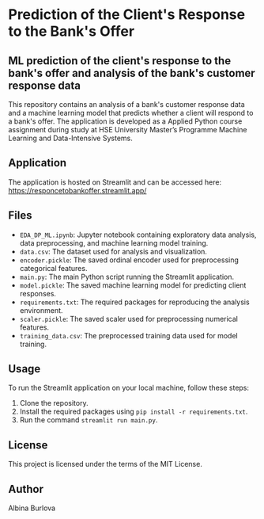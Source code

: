 # Prediction of the Client's Response to the Bank's Offer
## ML prediction of the client's response to the bank's offer and analysis of the bank's customer response data

This repository contains an analysis of a bank's customer response data and a machine learning model that predicts whether a client will respond to a bank's offer.
The application is developed as a Applied Python course assignment during study at HSE University Master’s Programme Machine Learning and Data-Intensive Systems.

## Application

The application is hosted on Streamlit and can be accessed here: https://responcetobankoffer.streamlit.app/

## Files

- `EDA_DP_ML.ipynb`: Jupyter notebook containing exploratory data analysis, data preprocessing, and machine learning model training.
- `data.csv`: The dataset used for analysis and visualization.
- `encoder.pickle`: The saved ordinal encoder used for preprocessing categorical features.
- `main.py`: The main Python script running the Streamlit application.
- `model.pickle`: The saved machine learning model for predicting client responses.
- `requirements.txt`: The required packages for reproducing the analysis environment.
- `scaler.pickle`: The saved scaler used for preprocessing numerical features.
- `training_data.csv`: The preprocessed training data used for model training.

## Usage

To run the Streamlit application on your local machine, follow these steps:

1. Clone the repository.
2. Install the required packages using `pip install -r requirements.txt`.
3. Run the command `streamlit run main.py`.

## License

This project is licensed under the terms of the MIT License.

## Author
Albina Burlova
